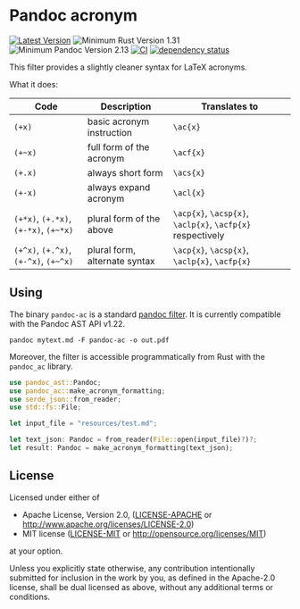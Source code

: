 # Pandoc acronym

[![Latest Version](https://img.shields.io/crates/v/pandoc-ac.svg)](https://crates.io/crates/pandoc-ac)
![Minimum Rust Version 1.31](https://img.shields.io/badge/Minimum%20Rust%20Version-1.31-green.svg)
![Minimum Pandoc Version 2.13](https://img.shields.io/badge/Minimum%20Pandoc%20Version-2.12-green.svg)
[![CI](https://github.com/Enet4/pandoc-ac/actions/workflows/rust.yml/badge.svg)](https://github.com/Enet4/pandoc-ac/actions/workflows/rust.yml)
[![dependency status](https://deps.rs/repo/github/Enet4/pandoc-ac/status.svg)](https://deps.rs/repo/github/Enet4/pandoc-ac)

This filter provides a slightly cleaner syntax for LaTeX acronyms.

What it does:

| Code    | Description               | Translates to       |
|---------|---------------------------|---------------------|
| `(+x)`  | basic acronym instruction | `\ac{x}`  |
| `(+~x)` | full form of the acronym  | `\acf{x}`  |
| `(+.x)` | always short form | `\acs{x}`  |
| `(+-x)`  | always expand acronym | `\acl{x}` |
| `(+*x)`, `(+.*x)`, `(+-*x)`, `(+~*x)` | plural form of the above | `\acp{x}`, `\acsp{x}`, `\aclp{x}`, `\acfp{x}` respectively |
| `(+^x)`, `(+.^x)`, `(+-^x)`, `(+~^x)` | plural form, alternate syntax | `\acp{x}`, `\acsp{x}`, `\aclp{x}`, `\acfp{x}` |

## Using

The binary `pandoc-ac` is a standard [pandoc filter](http://pandoc.org/filters.html).
It is currently compatible with the Pandoc AST API v1.22.

```none
pandoc mytext.md -F pandoc-ac -o out.pdf
```

Moreover, the filter is accessible programmatically from Rust with the `pandoc_ac` library.

```rust
use pandoc_ast::Pandoc;
use pandoc_ac::make_acronym_formatting;
use serde_json::from_reader;
use std::fs::File;

let input_file = "resources/test.md";

let text_json: Pandoc = from_reader(File::open(input_file)?)?;
let result: Pandoc = make_acronym_formatting(text_json);
```

## License

Licensed under either of

* Apache License, Version 2.0, ([LICENSE-APACHE](LICENSE-APACHE) or <http://www.apache.org/licenses/LICENSE-2.0>)
* MIT license ([LICENSE-MIT](LICENSE-MIT) or <http://opensource.org/licenses/MIT>)

at your option.

Unless you explicitly state otherwise, any contribution intentionally submitted
for inclusion in the work by you, as defined in the Apache-2.0 license, shall be dual licensed as above, without any
additional terms or conditions.
